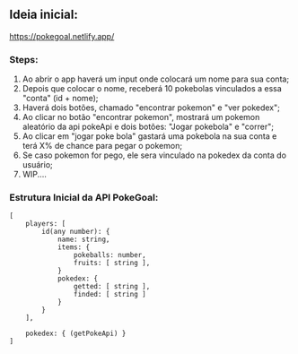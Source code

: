 ## Ideia inicial:

https://pokegoal.netlify.app/

### Steps:
1. Ao abrir o app haverá um input onde colocará um nome para sua conta;
2. Depois que colocar o nome, receberá 10 pokebolas vinculados a essa "conta" (id + nome);
3. Haverá dois botões, chamado "encontrar pokemon" e "ver pokedex";
4. Ao clicar no botão "encontrar pokemon", mostrará um pokemon aleatório da api pokeApi e dois botões: "Jogar pokebola" e "correr";
5. Ao clicar em "jogar poke bola" gastará uma pokebola na sua conta e terá X% de chance para pegar o pokemon;
6. Se caso pokemon for pego, ele sera vinculado na pokedex da conta do usuário;
7. WIP....

### Estrutura Inicial da API PokeGoal:
```
[
    players: [
        id(any number): {
            name: string,
            items: {
                pokeballs: number,
                fruits: [ string ],
            }
            pokedex: {
                getted: [ string ],
                finded: [ string ]
            }
        }
    ],

    pokedex: { (getPokeApi) }
]
```
